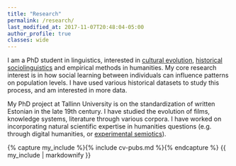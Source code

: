 ```yaml
---
title: "Research"
permalink: /research/
last_modified_at: 2017-11-07T20:48:04-05:00
author_profile: true
classes: wide
---
```


I am a PhD student in linguistics, interested in [cultural evolution](/cult-evol/), [historical sociolinguistics](/hist-soc-ling/) and empirical methods in humanities. My core research interest is in how social learning between individuals can influence patterns on population levels. I have used various historical datasets to study this process, and am interested in more data.

My PhD project at Tallinn University is on the standardization of written Estonian in the late 19th century. I have studied the evolution of films, knowledge systems, literature through various corpora. I have worked on incorporating natural scientific expertise in humanities questions (e.g. through digital humanities, or [experimental semiotics](/exp-sem/)).

{% capture my_include %}{% include cv-pubs.md %}{% endcapture %}
{{ my_include | markdownify }}
